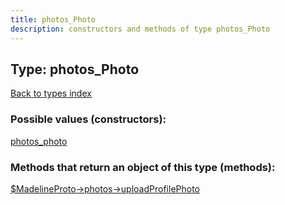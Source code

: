 ```yaml
---
title: photos_Photo
description: constructors and methods of type photos_Photo
---
```

## Type: photos\_Photo  
[Back to types index](index.md)



### Possible values (constructors):

[photos\_photo](../constructors/photos_photo.md)  



### Methods that return an object of this type (methods):

[$MadelineProto->photos->uploadProfilePhoto](../methods/photos_uploadProfilePhoto.md)  



